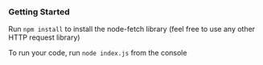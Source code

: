 
### Getting Started
Run `npm install` to install the node-fetch library (feel free to use any other HTTP request library)

To run your code, run `node index.js` from the console
  